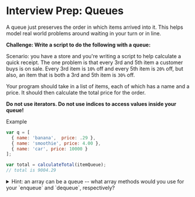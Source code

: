 # Interview Prep: Queues


A queue just preserves the order in which items arrived into it. This helps model real world problems around waiting in your turn or in line.

**Challenge: Write a script to do the following with a queue:**

Scenario: you have a store and you're writing a script to help calculate a quick receipt. The one problem is that every 3rd and 5th item a customer buys is on sale. Every 3rd item is `10%` off and every 5th item is `20%` off, but also, an item that is both a 3rd and 5th item is `30%` off.

Your program should take in a list of items, each of which has a name and a price. It should then calculate the total price for the order.

**Do not use iterators. Do not use indices to access values inside your queue!**


Example

```js
var q = [
  { name: 'banana',  price: .29 },
  { name: 'smoothie', price: 4.00 },
  { name: 'car', price: 10000 }
];

var total = calculateTotal(itemQueue);
// total is 9004.29
```

<details><summary>Hint: an array can be a queue -- what array methods would you use for your `enqueue` and `dequeue`, respectively?</summary>If index 0 is the front of your queue, `push` and `shift`.  If the end of the array is the front of your queue, `unshift` and `pop`!</details>
